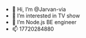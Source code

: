 - 👋 Hi, I’m @Jarvan-via
- 👀 I’m interested in TV show
- 🌱 I’m  Node.js BE engineer
- 📫 17720284880

<!---
Jarvan-via/Jarvan-via is a ✨ special ✨ repository because its `README.md` (this file) appears on your GitHub profile.
You can click the Preview link to take a look at your changes.
--->
